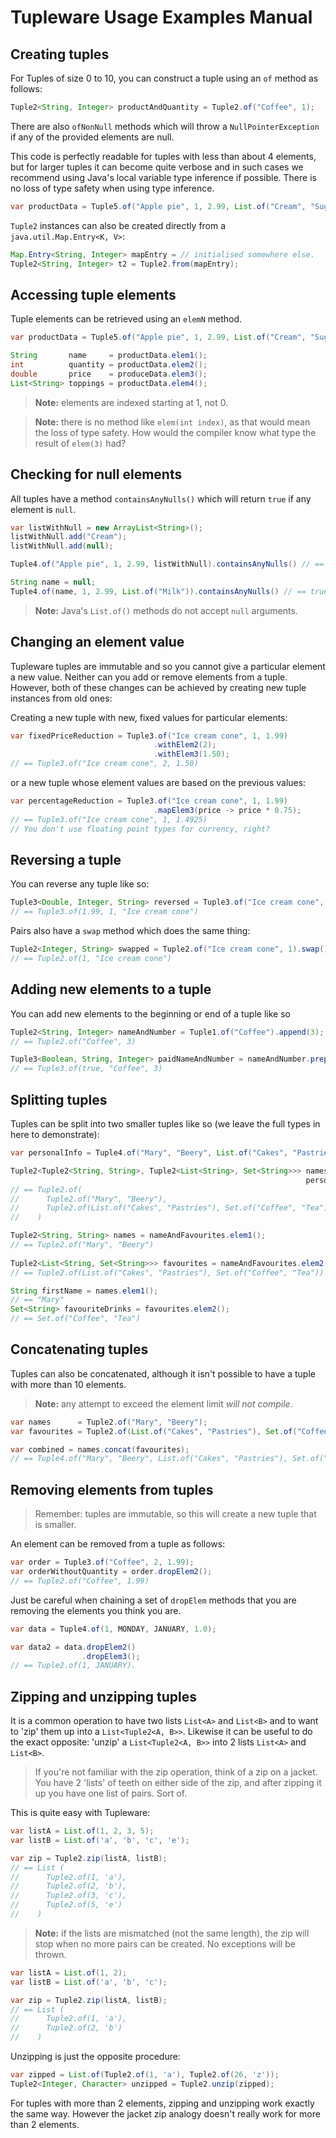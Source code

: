 # Tupleware Usage Examples Manual

## Creating tuples
For Tuples of size 0 to 10, you can construct a tuple using an `of` method as follows:
```java
Tuple2<String, Integer> productAndQuantity = Tuple2.of("Coffee", 1);
```
There are also `ofNonNull` methods which will throw a `NullPointerException` if any of the provided
elements are null.

This code is perfectly readable for tuples with less than about 4 elements, but for larger tuples it can
become quite verbose and in such cases we recommend using Java's local variable type inference if possible.
There is no loss of type safety when using type inference.
```java
var productData = Tuple5.of("Apple pie", 1, 2.99, List.of("Cream", "Sugar"), 3.00);
```

`Tuple2` instances can also be created directly from a `java.util.Map.Entry<K, V>`:
```java
Map.Entry<String, Integer> mapEntry = // initialised somewhere else.
Tuple2<String, Integer> t2 = Tuple2.from(mapEntry);
```

## Accessing tuple elements
Tuple elements can be retrieved using an `elemN` method.

```java
var productData = Tuple5.of("Apple pie", 1, 2.99, List.of("Cream", "Sugar"), 3.00);

String       name     = productData.elem1();
int          quantity = productData.elem2();
double       price    = produceData.elem3();
List<String> toppings = productData.elem4();
```
> **Note:** elements are indexed starting at 1, not 0.

> **Note:** there is no method like `elem(int index)`, as that would mean the loss of
  type safety. How would the compiler know what type the result of `elem(3)` had?

## Checking for null elements
All tuples have a method `containsAnyNulls()` which will return `true` if any element is `null`.
```java
var listWithNull = new ArrayList<String>();
listWithNull.add("Cream");
listWithNull.add(null);

Tuple4.of("Apple pie", 1, 2.99, listWithNull).containsAnyNulls() // == false. The elements are all non-null.

String name = null;
Tuple4.of(name, 1, 2.99, List.of("Milk")).containsAnyNulls() // == true. The first element is null.
```
> **Note:** Java's `List.of()` methods do not accept `null` arguments.

## Changing an element value
Tupleware tuples are immutable and so you cannot give a particular element a new value. Neither can you add or remove
elements from a tuple. However, both of these changes can be achieved by creating new tuple instances from old ones:

Creating a new tuple with new, fixed values for particular elements:
```java
var fixedPriceReduction = Tuple3.of("Ice cream cone", 1, 1.99)
                                .withElem2(2);
                                .withElem3(1.50);
// == Tuple3.of("Ice cream cone", 2, 1.50)
```
or a new tuple whose element values are based on the previous values:
```java
var percentageReduction = Tuple3.of("Ice cream cone", 1, 1.99)
                                .mapElem3(price -> price * 0.75);
// == Tuple3.of("Ice cream cone", 1, 1.4925)
// You don't use floating point types for currency, right?
```

## Reversing a tuple
You can reverse any tuple like so:
```java
Tuple3<Double, Integer, String> reversed = Tuple3.of("Ice cream cone", 1, 1.99).reverse();
// == Tuple3.of(1.99, 1, "Ice cream cone")
```
Pairs also have a `swap` method which does the same thing:
```java
Tuple2<Integer, String> swapped = Tuple2.of("Ice cream cone", 1).swap();
// == Tuple2.of(1, "Ice cream cone")
```

## Adding new elements to a tuple

You can add new elements to the beginning or end of a tuple like so
```java
Tuple2<String, Integer> nameAndNumber = Tuple1.of("Coffee").append(3);
// == Tuple2.of("Coffee", 3)

Tuple3<Boolean, String, Integer> paidNameAndNumber = nameAndNumber.prepend(true);
// == Tuple3.of(true, "Coffee", 3)
```

## Splitting tuples
Tuples can be split into two smaller tuples like so (we leave the full types in here to demonstrate):
```java
var personalInfo = Tuple4.of("Mary", "Beery", List.of("Cakes", "Pastries"), Set.of("Coffee", "Tea"));

Tuple2<Tuple2<String, String>, Tuple2<List<String>, Set<String>>> namesAndFavourites =
                                                                  personalInfo.splitAfterElement2();
// == Tuple2.of(
//      Tuple2.of("Mary", "Beery"),
//      Tuple2.of(List.of("Cakes", "Pastries"), Set.of("Coffee", "Tea"))
//    )

Tuple2<String, String> names = nameAndFavourites.elem1();
// == Tuple2.of("Mary", "Beery")
    
Tuple2<List<String, Set<String>>> favourites = nameAndFavourites.elem2();
// == Tuple2.of(List.of("Cakes", "Pastries"), Set.of("Coffee", "Tea"))

String firstName = names.elem1();
// == "Mary"
Set<String> favouriteDrinks = favourites.elem2();
// == Set.of("Coffee", "Tea")
```

## Concatenating tuples
Tuples can also be concatenated, although it isn't possible to have a tuple with more than 10 elements.
> **Note:** any attempt to exceed the element limit _will not compile_.
```java
var names      = Tuple2.of("Mary", "Beery");
var favourites = Tuple2.of(List.of("Cakes", "Pastries"), Set.of("Coffee", "Tea"));

var combined = names.concat(favourites);
// == Tuple4.of("Mary", "Beery", List.of("Cakes", "Pastries"), Set.of("Coffee", "Tea"))
```

## Removing elements from tuples
> Remember: tuples are immutable, so this will create a new tuple that is smaller.

An element can be removed from a tuple as follows:
```java
var order = Tuple3.of("Coffee", 2, 1.99);
var orderWithoutQuantity = order.dropElem2();
// == Tuple2.of("Coffee", 1.99)
```

Just be careful when chaining a set of `dropElem` methods that you are removing the elements you think you are.
```java
var data = Tuple4.of(1, MONDAY, JANUARY, 1.0);

var data2 = data.dropElem2()
                .dropElem3();
// == Tuple2.of(1, JANUARY).
```

## Zipping and unzipping tuples
It is a common operation to have two lists `List<A>` and `List<B>` and to want to 'zip' them up into a
`List<Tuple2<A, B>>`.  Likewise it can be useful to do the exact opposite: 'unzip' a `List<Tuple2<A, B>>` into 2 lists
`List<A>` and `List<B>`.

> If you're not familiar with the zip operation, think of a zip on a jacket. You have 2 'lists' of teeth on either side
> of the zip, and after zipping it up you have one list of pairs. Sort of.

This is quite easy with Tupleware:
```java
var listA = List.of(1, 2, 3, 5);
var listB = List.of('a', 'b', 'c', 'e');

var zip = Tuple2.zip(listA, listB);
// == List (
//      Tuple2.of(1, 'a'),
//      Tuple2.of(2, 'b'),
//      Tuple2.of(3, 'c'),
//      Tuple2.of(5, 'e')
//    )
```

> **Note:** if the lists are mismatched (not the same length), the zip will stop when no more pairs can be created. No
> exceptions will be thrown.

```java
var listA = List.of(1, 2);
var listB = List.of('a', 'b', 'c');

var zip = Tuple2.zip(listA, listB);
// == List (
//      Tuple2.of(1, 'a'),
//      Tuple2.of(2, 'b')
//    )
```

Unzipping is just the opposite procedure:
```java
var zipped = List.of(Tuple2.of(1, 'a'), Tuple2.of(26, 'z'));
Tuple2<Integer, Character> unzipped = Tuple2.unzip(zipped);
```

For tuples with more than 2 elements, zipping and unzipping work exactly the same way. However the jacket zip
analogy doesn't really work for more than 2 elements.